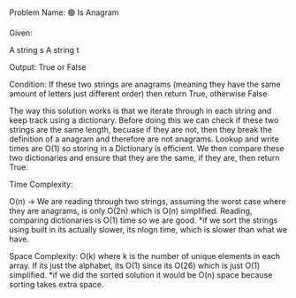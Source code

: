 Problem Name:
🟢 Is Anagram

Given:

A string s
A string t

Output:
True or False

Condition:
If these two strings are anagrams (meaning they have the same amount of letters just different order) then return True, otherwise False

The way this solution works is that we iterate through in each string and keep track using a dictionary. Before doing this we can check if these two strings are the same length, becuase if they are not, then they break the definition of a anagram and therefore are not anagrams. Lookup and write times are O(1) so storing in a Dictionary is efficient. We then compare these two dictionaries and ensure that they are the same, if they are, then return True.

Time Complexity:

O(n) -> We are reading through two strings, assuming the worst case where they are anagrams, is only O(2n) which is O(n) simplified. Reading, comparing dictionaries is O(1) time so we are good.
\*if we sort the strings using built in its actually slower, its nlogn time, which is slower than what we have.

Space Complexity:
O(k) where k is the number of unique elements in each array. If its just the alphabet, its O(1) since its O(26) which is just O(1) simplified.
\*if we did the sorted solution it would be O(n) space because sorting takes extra space.
